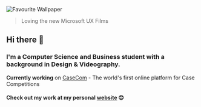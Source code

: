 ![Favourite Wallpaper](https://justinzhang.imfast.io/MS2.jpg)
> Loving the new Microsoft UX Films

## Hi there 👋

### I'm a Computer Science and Business student with a background in Design & Videography. 
__Currently working__ on [CaseCom](https://casecom.app) - The world's first online platform for Case Competitions

#### Check out my work at my personal [website](https://justinzhang.ca/) 😊
